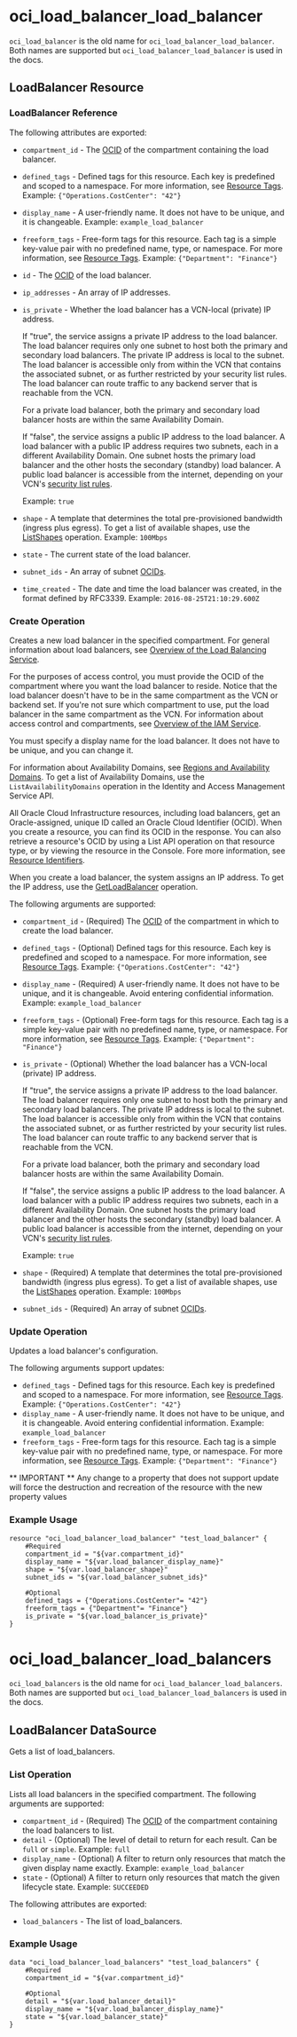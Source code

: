 # oci_load_balancer_load_balancer
`oci_load_balancer` is the old name for `oci_load_balancer_load_balancer`. Both names are supported but `oci_load_balancer_load_balancer` is used in the docs.


## LoadBalancer Resource

### LoadBalancer Reference

The following attributes are exported:

* `compartment_id` - The [OCID](https://docs.us-phoenix-1.oraclecloud.com/Content/General/Concepts/identifiers.htm) of the compartment containing the load balancer.
* `defined_tags` - Defined tags for this resource. Each key is predefined and scoped to a namespace. For more information, see [Resource Tags](https://docs.us-phoenix-1.oraclecloud.com/Content/General/Concepts/resourcetags.htm).  Example: `{"Operations.CostCenter": "42"}` 
* `display_name` - A user-friendly name. It does not have to be unique, and it is changeable.  Example: `example_load_balancer` 
* `freeform_tags` - Free-form tags for this resource. Each tag is a simple key-value pair with no predefined name, type, or namespace. For more information, see [Resource Tags](https://docs.us-phoenix-1.oraclecloud.com/Content/General/Concepts/resourcetags.htm).  Example: `{"Department": "Finance"}` 
* `id` - The [OCID](https://docs.us-phoenix-1.oraclecloud.com/Content/General/Concepts/identifiers.htm) of the load balancer.
* `ip_addresses` - An array of IP addresses. 
* `is_private` - Whether the load balancer has a VCN-local (private) IP address.

	If "true", the service assigns a private IP address to the load balancer. The load balancer requires only one subnet to host both the primary and secondary load balancers. The private IP address is local to the subnet. The load balancer is accessible only from within the VCN that contains the associated subnet, or as further restricted by your security list rules. The load balancer can route traffic to any backend server that is reachable from the VCN.

	For a private load balancer, both the primary and secondary load balancer hosts are within the same Availability Domain.

	If "false", the service assigns a public IP address to the load balancer. A load balancer with a public IP address requires two subnets, each in a different Availability Domain. One subnet hosts the primary load balancer and the other hosts the secondary (standby) load balancer. A public load balancer is accessible from the internet, depending on your VCN's [security list rules](https://docs.us-phoenix-1.oraclecloud.com/Content/Network/Concepts/securitylists.htm).

	Example: `true` 
* `shape` - A template that determines the total pre-provisioned bandwidth (ingress plus egress). To get a list of available shapes, use the [ListShapes](https://docs.us-phoenix-1.oraclecloud.com/api/#/en/loadbalancer/20170115/LoadBalancerShape/ListShapes) operation.  Example: `100Mbps` 
* `state` - The current state of the load balancer. 
* `subnet_ids` - An array of subnet [OCIDs](https://docs.us-phoenix-1.oraclecloud.com/Content/General/Concepts/identifiers.htm).
* `time_created` - The date and time the load balancer was created, in the format defined by RFC3339.  Example: `2016-08-25T21:10:29.600Z` 



### Create Operation
Creates a new load balancer in the specified compartment. For general information about load balancers,
see [Overview of the Load Balancing Service](https://docs.us-phoenix-1.oraclecloud.com/Content/Balance/Concepts/balanceoverview.htm).

For the purposes of access control, you must provide the OCID of the compartment where you want
the load balancer to reside. Notice that the load balancer doesn't have to be in the same compartment as the VCN
or backend set. If you're not sure which compartment to use, put the load balancer in the same compartment as the VCN.
For information about access control and compartments, see
[Overview of the IAM Service](https://docs.us-phoenix-1.oraclecloud.com/Content/Identity/Concepts/overview.htm).

You must specify a display name for the load balancer. It does not have to be unique, and you can change it.

For information about Availability Domains, see
[Regions and Availability Domains](https://docs.us-phoenix-1.oraclecloud.com/Content/General/Concepts/regions.htm).
To get a list of Availability Domains, use the `ListAvailabilityDomains` operation
in the Identity and Access Management Service API.

All Oracle Cloud Infrastructure resources, including load balancers, get an Oracle-assigned,
unique ID called an Oracle Cloud Identifier (OCID). When you create a resource, you can find its OCID
in the response. You can also retrieve a resource's OCID by using a List API operation on that resource type,
or by viewing the resource in the Console. Fore more information, see
[Resource Identifiers](https://docs.us-phoenix-1.oraclecloud.com/Content/General/Concepts/identifiers.htm).

When you create a load balancer, the system assigns an IP address.
To get the IP address, use the [GetLoadBalancer](https://docs.us-phoenix-1.oraclecloud.com/api/#/en/loadbalancer/20170115/LoadBalancer/GetLoadBalancer) operation.


The following arguments are supported:

* `compartment_id` - (Required) The [OCID](https://docs.us-phoenix-1.oraclecloud.com/Content/General/Concepts/identifiers.htm) of the compartment in which to create the load balancer.
* `defined_tags` - (Optional) Defined tags for this resource. Each key is predefined and scoped to a namespace. For more information, see [Resource Tags](https://docs.us-phoenix-1.oraclecloud.com/Content/General/Concepts/resourcetags.htm).  Example: `{"Operations.CostCenter": "42"}` 
* `display_name` - (Required) A user-friendly name. It does not have to be unique, and it is changeable. Avoid entering confidential information.  Example: `example_load_balancer` 
* `freeform_tags` - (Optional) Free-form tags for this resource. Each tag is a simple key-value pair with no predefined name, type, or namespace. For more information, see [Resource Tags](https://docs.us-phoenix-1.oraclecloud.com/Content/General/Concepts/resourcetags.htm).  Example: `{"Department": "Finance"}` 
* `is_private` - (Optional) Whether the load balancer has a VCN-local (private) IP address.

	If "true", the service assigns a private IP address to the load balancer. The load balancer requires only one subnet to host both the primary and secondary load balancers. The private IP address is local to the subnet. The load balancer is accessible only from within the VCN that contains the associated subnet, or as further restricted by your security list rules. The load balancer can route traffic to any backend server that is reachable from the VCN.

	For a private load balancer, both the primary and secondary load balancer hosts are within the same Availability Domain.

	If "false", the service assigns a public IP address to the load balancer. A load balancer with a public IP address requires two subnets, each in a different Availability Domain. One subnet hosts the primary load balancer and the other hosts the secondary (standby) load balancer. A public load balancer is accessible from the internet, depending on your VCN's [security list rules](https://docs.us-phoenix-1.oraclecloud.com/Content/Network/Concepts/securitylists.htm).

	Example: `true` 
* `shape` - (Required) A template that determines the total pre-provisioned bandwidth (ingress plus egress). To get a list of available shapes, use the [ListShapes](https://docs.us-phoenix-1.oraclecloud.com/api/#/en/loadbalancer/20170115/LoadBalancerShape/ListShapes) operation.  Example: `100Mbps` 
* `subnet_ids` - (Required) An array of subnet [OCIDs](https://docs.us-phoenix-1.oraclecloud.com/Content/General/Concepts/identifiers.htm).


### Update Operation
Updates a load balancer's configuration.

The following arguments support updates:
* `defined_tags` - Defined tags for this resource. Each key is predefined and scoped to a namespace. For more information, see [Resource Tags](https://docs.us-phoenix-1.oraclecloud.com/Content/General/Concepts/resourcetags.htm).  Example: `{"Operations.CostCenter": "42"}` 
* `display_name` - A user-friendly name. It does not have to be unique, and it is changeable. Avoid entering confidential information.  Example: `example_load_balancer` 
* `freeform_tags` - Free-form tags for this resource. Each tag is a simple key-value pair with no predefined name, type, or namespace. For more information, see [Resource Tags](https://docs.us-phoenix-1.oraclecloud.com/Content/General/Concepts/resourcetags.htm).  Example: `{"Department": "Finance"}` 


** IMPORTANT **
Any change to a property that does not support update will force the destruction and recreation of the resource with the new property values

### Example Usage

```hcl
resource "oci_load_balancer_load_balancer" "test_load_balancer" {
	#Required
	compartment_id = "${var.compartment_id}"
	display_name = "${var.load_balancer_display_name}"
	shape = "${var.load_balancer_shape}"
	subnet_ids = "${var.load_balancer_subnet_ids}"

	#Optional
	defined_tags = {"Operations.CostCenter"= "42"}
	freeform_tags = {"Department"= "Finance"}
	is_private = "${var.load_balancer_is_private}"
}
```

# oci_load_balancer_load_balancers
`oci_load_balancers` is the old name for `oci_load_balancer_load_balancers`. Both names are supported but `oci_load_balancer_load_balancers` is used in the docs.

## LoadBalancer DataSource

Gets a list of load_balancers.

### List Operation
Lists all load balancers in the specified compartment.
The following arguments are supported:

* `compartment_id` - (Required) The [OCID](https://docs.us-phoenix-1.oraclecloud.com/Content/General/Concepts/identifiers.htm) of the compartment containing the load balancers to list.
* `detail` - (Optional) The level of detail to return for each result. Can be `full` or `simple`.  Example: `full` 
* `display_name` - (Optional) A filter to return only resources that match the given display name exactly.  Example: `example_load_balancer` 
* `state` - (Optional) A filter to return only resources that match the given lifecycle state.  Example: `SUCCEEDED` 


The following attributes are exported:

* `load_balancers` - The list of load_balancers.

### Example Usage

```hcl
data "oci_load_balancer_load_balancers" "test_load_balancers" {
	#Required
	compartment_id = "${var.compartment_id}"

	#Optional
	detail = "${var.load_balancer_detail}"
	display_name = "${var.load_balancer_display_name}"
	state = "${var.load_balancer_state}"
}
```